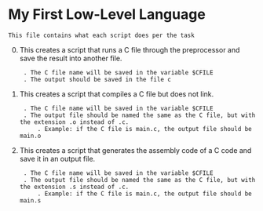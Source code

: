 # 		My First Low-Level Language


	This file contains what each script does per the task

0. This creates a script that runs a C file through the preprocessor and save the result into another file.

    	. The C file name will be saved in the variable $CFILE
    	. The output should be saved in the file c

1. This creates a script that compiles a C file but does not link.

    	. The C file name will be saved in the variable $CFILE
    	. The output file should be named the same as the C file, but with the extension .o instead of .c.
        	. Example: if the C file is main.c, the output file should be main.o

2. This creates a script that generates the assembly code of a C code and save it in an output file.

    	. The C file name will be saved in the variable $CFILE
    	. The output file should be named the same as the C file, but with the extension .s instead of .c.
        	. Example: if the C file is main.c, the output file should be main.s


